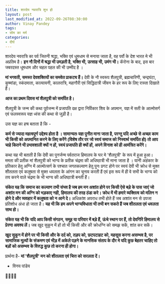 ```yaml
---
title: शारदेय नवरात्रि शुभ हो
layout: post
last_modified_at: 2022-09-26T08:30:00
author: Vinay Pandey
tags:
- सोम का मर्म
categories:
- दीर्घ
---
```

शारदेय नवरात्रि का पर्व जितनी श्रद्धा, भक्ति एवं धूमधाम से मनाया जाता है, वह पर्वो के देश भारत मे भी अप्रतिम है। **इन नौ दिनों में श्रद्धा भी उमड़ती है, भक्ति भी, उत्साह भी, उमंग भी।** कॅरोना के बाद, इस बार जबरदस्त धूमधाम और चहल पहल की भी उम्मीद है । 

**मां भगवती, समस्त देवशक्तियों का समवेत प्राकट्य हैं।** देवी के नौ स्वरूप शैलपुत्री, ब्रह्मचारिणी, चन्द्रघंटा, कुष्मांडा, स्कंदमाता, कात्यायनी, कालरात्रि, महागौरी एवं सिद्धिदात्री जीवन के हर रूप के लिए रास्ता दिखाते हैं। 

**आज का प्रथम दिवस मां शैलपुत्री को समर्पित है।**

शैलपुत्री के जन्म की कथा पूर्वजन्म में प्रजापति दक्ष द्वारा निर्विकार शिव के अपमान, यज्ञ में सती के आत्मोसर्ग एवं फलस्वरूप यज्ञ ध्वंस की कथा से जुड़ी है। 

उस यज्ञ का हश्र बताता है  कि - 

**कर्म से ज्यादा महत्वपूर्ण उद्देश्य होता है । सामान्यतः यज्ञ पुनीत माना जाता है, परन्तु यदि अच्छे से अच्छा काम भी किसी को अपमानित करने के लिए करेंगे (विशेष तौर पर जो स्वयं समाज को निस्वार्थ समर्पित हो) तो आप चाहे कितने भी प्रभावशाली क्यों न हों, स्वयं प्रजापति ही क्यों हों, अपने  विनाश को ही आमंत्रित करेंगे।**

कथा यह भी बताती है कि देवी का पुनर्जन्म पर्वतराज हिमालय के घर मे 'शैलपुत्री' के रूप में हुआ हुआ। ममता की प्रतीक मां शैलपुत्री को भाग्य के प्रतीक चंद्रमा की अधिष्ठात्री भी माना जाता है । 
यानी अहंकार के प्रतिकार हेतु अग्नि में आत्मोत्सर्ग के पश्चात जगतकल्याण हेतु पुनः प्रगट होने पर स्वयं देवी भी क्रोध से मुक्त शीतलता एवं कलुषता से मुक्त धवलता  के आंगन का चुनाव करती हैं एवं इस रूप में ही वे सभी के भाग्य को तय करने वाले चंद्रमा के भी भाग्य की अधिष्ठात्री बनती हैं।

**संकेत यह कि समाज का कल्याण तभी संभव है जब हम मन अशांत होने पर किसी ऐसे बड़े के पास जाएं जो अशांत मन की अग्नि को भड़काए नही, हिमालय की तरह ठंडा करे। क्रोध में भी हमारे व्यक्तित्व को मलिन न होने दे और व्यवहार में  कलुषता को न आने दे।** अधिकांश अपराध तभी होते हैं जब अशांत मन से उपजा प्रतिशोध अंधा हो जाता है। **यह भी कि हम अपने भाग्यविधाता  भी तभी बन सकते हैं जब शीतलता एवं धवलता साथ हो।**

**संकेत यह भी कि यदि आप किसी संगठन, समूह या परिवार में बड़े हैं, ऊंचे स्थान पर हैं, तो देवगिरि हिमालय से प्रेरणा अवश्य लें।** जब खुद सुकून में हों तो भी किसी और की क्रोधग्नि को समझ सकें, शांत कर सकें।  

**खुद सुकून में होने पर भी किसी और के दर्द को, तड़प को, छटपटाहट को, महसूस करना असम्भव है, पर सामाजिक मूल्यों के संक्रमण एवं भीड़ में अकेले पड़ने के मानसिक संताप के दौर मे यदि कुछ बेहतर चाहिए तो बड़ों को असम्भव के विरुद्ध कुछ तो करना ही होगा।**  

प्रार्थना है-
**मां 'शैलपुत्री' मन को शीतलता एवं चित्त को सरलता दें।**

- विनय पांडेय

🙏🌷🌷🙏


